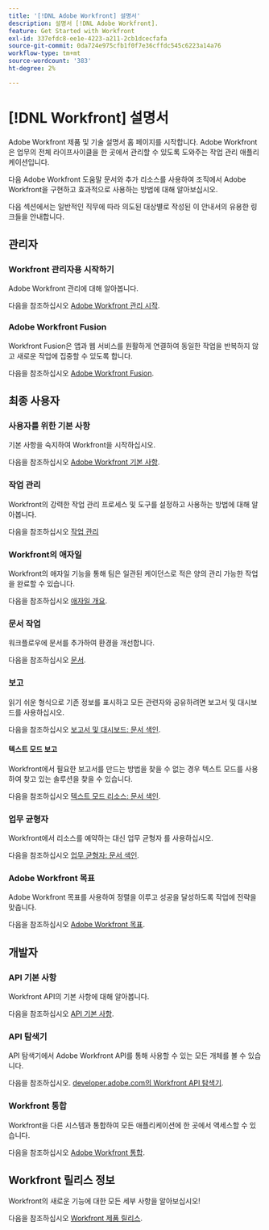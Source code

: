```yaml
---
title: '[!DNL Adobe Workfront] 설명서'
description: 설명서 [!DNL Adobe Workfront].
feature: Get Started with Workfront
exl-id: 337efdc8-ee1e-4223-a211-2cb1dcecfafa
source-git-commit: 0da724e975cfb1f0f7e36cffdc545c6223a14a76
workflow-type: tm+mt
source-wordcount: '383'
ht-degree: 2%

---
```


# [!DNL Workfront] 설명서

Adobe Workfront 제품 및 기술 설명서 홈 페이지를 시작합니다. Adobe Workfront은 업무의 전체 라이프사이클을 한 곳에서 관리할 수 있도록 도와주는 작업 관리 애플리케이션입니다.

다음 Adobe Workfront 도움말 문서와 추가 리소스를 사용하여 조직에서 Adobe Workfront을 구현하고 효과적으로 사용하는 방법에 대해 알아보십시오.

다음 섹션에서는 일반적인 직무에 따라 의도된 대상별로 작성된 이 안내서의 유용한 링크들을 안내합니다.

## 관리자

### Workfront 관리자용 시작하기

Adobe Workfront 관리에 대해 알아봅니다.

다음을 참조하십시오 [Adobe Workfront 관리 시작](/help/quicksilver/administration-and-setup/get-started-wf-administration/get-started-with-wf-administration.md).

### Adobe Workfront Fusion

Workfront Fusion은 앱과 웹 서비스를 원활하게 연결하여 동일한 작업을 반복하지 않고 새로운 작업에 집중할 수 있도록 합니다.

다음을 참조하십시오 [Adobe Workfront Fusion](/help/quicksilver/workfront-fusion/workfront-fusion-2.md).

## 최종 사용자

### 사용자를 위한 기본 사항

기본 사항을 숙지하여 Workfront을 시작하십시오.

다음을 참조하십시오 [Adobe Workfront 기본 사항](/help/quicksilver/workfront-basics/workfront-basics.md).

### 작업 관리

Workfront의 강력한 작업 관리 프로세스 및 도구를 설정하고 사용하는 방법에 대해 알아봅니다.

다음을 참조하십시오 [작업 관리](/help/quicksilver/manage-work/manage-work.md)


### Workfront의 애자일

Workfront의 애자일 기능을 통해 팀은 일관된 케이던스로 적은 양의 관리 가능한 작업을 완료할 수 있습니다.

다음을 참조하십시오 [애자일 개요](/help/quicksilver/agile/agile-overview.md).

### 문서 작업

워크플로우에 문서를 추가하여 환경을 개선합니다.

다음을 참조하십시오 [문서](/help/quicksilver/documents/documents-overview.md).

### 보고

읽기 쉬운 형식으로 기존 정보를 표시하고 모든 관련자와 공유하려면 보고서 및 대시보드를 사용하십시오.

다음을 참조하십시오 [보고서 및 대시보드: 문서 색인](/help/quicksilver/reports-and-dashboards/reports-and-dashboards-overview.md).

#### 텍스트 모드 보고

Workfront에서 필요한 보고서를 만드는 방법을 찾을 수 없는 경우 텍스트 모드를 사용하여 찾고 있는 솔루션을 찾을 수 있습니다.

다음을 참조하십시오 [텍스트 모드 리소스: 문서 색인](/help/quicksilver/reports-and-dashboards/reports/text-mode/text-mode-resources.md).

### 업무 균형자

Workfront에서 리소스를 예약하는 대신 업무 균형자 를 사용하십시오.

다음을 참조하십시오 [업무 균형자: 문서 색인](/help/quicksilver/resource-mgmt/workload-balancer/workload-balancer.md).

### Adobe Workfront 목표

Adobe Workfront 목표를 사용하여 정렬을 이루고 성공을 달성하도록 작업에 전략을 맞춥니다.

다음을 참조하십시오 [Adobe Workfront 목표](/help/quicksilver/workfront-goals/workfront-goals.md).

## 개발자

### API 기본 사항

Workfront API의 기본 사항에 대해 알아봅니다.

다음을 참조하십시오 [API 기본 사항](/help/quicksilver/wf-api/general/api-basics.md).

### API 탐색기

API 탐색기에서 Adobe Workfront API를 통해 사용할 수 있는 모든 개체를 볼 수 있습니다.

다음을 참조하십시오. [developer.adobe.com의 Workfront API 탐색기](https://developer.adobe.com/workfront/api-explorer/).

### Workfront 통합

Workfront을 다른 시스템과 통합하여 모든 애플리케이션에 한 곳에서 액세스할 수 있습니다.

다음을 참조하십시오 [Adobe Workfront 통합](/help/quicksilver/workfront-integrations-and-apps/workfront-integrations.md).

## Workfront 릴리스 정보

Workfront의 새로운 기능에 대한 모든 세부 사항을 알아보십시오!

다음을 참조하십시오 [Workfront 제품 릴리스](/help/quicksilver/product-announcements/product-releases/product-releases.md).